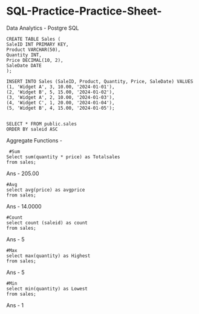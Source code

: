 # SQL-Practice-Practice-Sheet-

Data Analytics - Postgre SQL

    CREATE TABLE Sales (
    SaleID INT PRIMARY KEY,
    Product VARCHAR(50),
    Quantity INT,
    Price DECIMAL(10, 2),
    SaleDate DATE
    );

    INSERT INTO Sales (SaleID, Product, Quantity, Price, SaleDate) VALUES
    (1, 'Widget A', 3, 10.00, '2024-01-01'),
    (2, 'Widget B', 5, 15.00, '2024-01-02'),
    (3, 'Widget A', 2, 10.00, '2024-01-03'),
    (4, 'Widget C', 1, 20.00, '2024-01-04'),
    (5, 'Widget B', 4, 15.00, '2024-01-05');


    SELECT * FROM public.sales
    ORDER BY saleid ASC 

Aggregate Functions - 

     #Sum
    Select sum(quantity * price) as Totalsales 
    from sales;

Ans - 205.00

    #Avg
    select avg(price) as avgprice
    from sales;
Ans - 14.0000

    #Count 
    select count (saleid) as count
    from sales;
    
Ans - 5

    #Max 	
    select max(quantity) as Highest
    from sales;

Ans - 5

    #Min 	
    select min(quantity) as Lowest
    from sales;

Ans - 1
